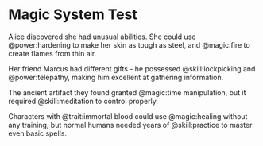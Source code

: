 # Magic System Test

Alice discovered she had unusual abilities. She could use @power:hardening to make her skin as tough as steel, and @magic:fire to create flames from thin air. 

Her friend Marcus had different gifts - he possessed @skill:lockpicking and @power:telepathy, making him excellent at gathering information.

The ancient artifact they found granted @magic:time manipulation, but it required @skill:meditation to control properly.

Characters with @trait:immortal blood could use @magic:healing without any training, but normal humans needed years of @skill:practice to master even basic spells.